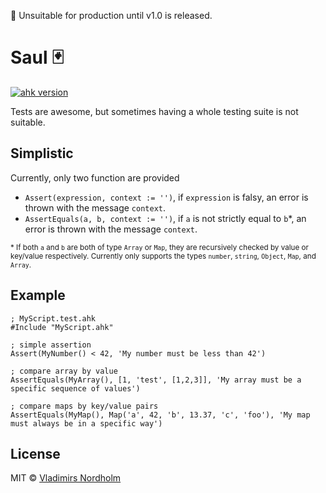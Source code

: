 🛑 Unsuitable for production until v1.0 is released.

# Saul 🃏
[![ahk version](https://img.shields.io/badge/AHK-2.0--beta.1-428B42)]()

Tests are awesome, but sometimes having a whole testing suite is not suitable.

## Simplistic
Currently, only two function are provided

- `Assert(expression, context := '')`, if `expression` is falsy, an error is thrown with the message `context`.
- `AssertEquals(a, b, context := '')`, if `a` is not strictly equal to `b`*, an error is thrown with the message `context`.

<sub>* If both `a` and `b` are both of type `Array` or `Map`, they are recursively checked by value or key/value respectively. Currently only supports the types `number`, `string`, `Object`, `Map`, and `Array`.</sub>

## Example

```ahk
; MyScript.test.ahk
#Include "MyScript.ahk"

; simple assertion
Assert(MyNumber() < 42, 'My number must be less than 42')

; compare array by value
AssertEquals(MyArray(), [1, 'test', [1,2,3]], 'My array must be a specific sequence of values')

; compare maps by key/value pairs
AssertEquals(MyMap(), Map('a', 42, 'b', 13.37, 'c', 'foo'), 'My map must always be in a specific way')
```

## License
MIT © [Vladimirs Nordholm](https://github.com/vladdeSV)
